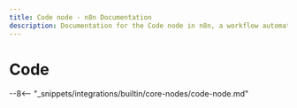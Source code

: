 ```yaml
---
title: Code node - n8n Documentation
description: Documentation for the Code node in n8n, a workflow automation platform. Includes guidance on usage, and links to examples.
---
```


# Code

--8<-- "_snippets/integrations/builtin/core-nodes/code-node.md"

